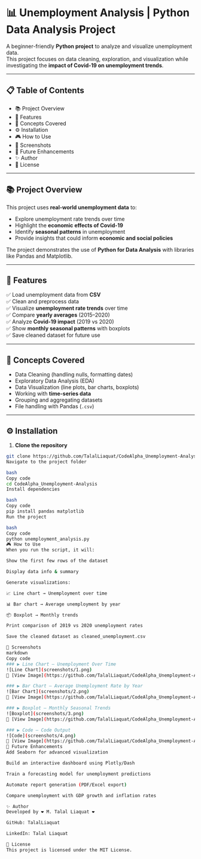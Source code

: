 # 📊 Unemployment Analysis | Python Data Analysis Project  

A beginner-friendly **Python project** to analyze and visualize unemployment data.  
This project focuses on data cleaning, exploration, and visualization while investigating the **impact of Covid-19 on unemployment trends**.  

---

## 📋 Table of Contents  
- 📚 Project Overview  
- 🚀 Features  
- 🧠 Concepts Covered  
- ⚙️ Installation  
- 🎮 How to Use  
- 📸 Screenshots  
- 🚧 Future Enhancements  
- ✨ Author  
- 📄 License  

---

## 📚 Project Overview  

This project uses **real-world unemployment data** to:  
- Explore unemployment rate trends over time  
- Highlight the **economic effects of Covid-19**  
- Identify **seasonal patterns** in unemployment  
- Provide insights that could inform **economic and social policies**  

The project demonstrates the use of **Python for Data Analysis** with libraries like Pandas and Matplotlib.  

---

## 🚀 Features  

✅ Load unemployment data from **CSV**  
✅ Clean and preprocess data  
✅ Visualize **unemployment rate trends** over time  
✅ Compare **yearly averages** (2015–2020)  
✅ Analyze **Covid-19 impact** (2019 vs 2020)  
✅ Show **monthly seasonal patterns** with boxplots  
✅ Save cleaned dataset for future use  

---

## 🧠 Concepts Covered  

- Data Cleaning (handling nulls, formatting dates)  
- Exploratory Data Analysis (EDA)  
- Data Visualization (line plots, bar charts, boxplots)  
- Working with **time-series data**  
- Grouping and aggregating datasets  
- File handling with Pandas (`.csv`)  

---

## ⚙️ Installation  

1. **Clone the repository**  
```bash
git clone https://github.com/TalalLiaquat/CodeAlpha_Unemployment-Analysis.git
Navigate to the project folder

bash
Copy code
cd CodeAlpha_Unemployment-Analysis
Install dependencies

bash
Copy code
pip install pandas matplotlib
Run the project

bash
Copy code
python unemployment_analysis.py
🎮 How to Use
When you run the script, it will:

Show the first few rows of the dataset

Display data info & summary

Generate visualizations:

📈 Line chart → Unemployment over time

📊 Bar chart → Average unemployment by year

📦 Boxplot → Monthly trends

Print comparison of 2019 vs 2020 unemployment rates

Save the cleaned dataset as cleaned_unemployment.csv

📸 Screenshots
markdown
Copy code
### ▶ Line Chart – Unemployment Over Time  
![Line Chart](screenshots/1.png)  
🔗 [View Image](https://github.com/TalalLiaquat/CodeAlpha_Unemployment-Analysis/blob/main/screenshots/1.png)  

### ▶ Bar Chart – Average Unemployment Rate by Year  
![Bar Chart](screenshots/2.png)  
🔗 [View Image](https://github.com/TalalLiaquat/CodeAlpha_Unemployment-Analysis/blob/main/screenshots/2.png)  

### ▶ Boxplot – Monthly Seasonal Trends  
![Boxplot](screenshots/3.png)  
🔗 [View Image](https://github.com/TalalLiaquat/CodeAlpha_Unemployment-Analysis/blob/main/screenshots/3.png)  

### ▶ Code – Code Output  
![Code](screenshots/4.png)  
🔗 [View Image](https://github.com/TalalLiaquat/CodeAlpha_Unemployment-Analysis/blob/main/screenshots/4.png)  
🚧 Future Enhancements
Add Seaborn for advanced visualization

Build an interactive dashboard using Plotly/Dash

Train a forecasting model for unemployment predictions

Automate report generation (PDF/Excel export)

Compare unemployment with GDP growth and inflation rates

✨ Author
Developed by ❤️ M. Talal Liaquat ❤️

GitHub: TalalLiaquat

LinkedIn: Talal Liaquat

📄 License
This project is licensed under the MIT License.
